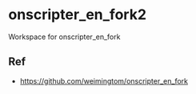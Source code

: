 # onscripter_en_fork2
Workspace for onscripter_en_fork

## Ref  
* https://github.com/weimingtom/onscripter_en_fork  
